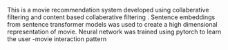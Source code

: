 This is a movie recommendation system developed using collaberative filtering and content based collaberative filtering . 
Sentence embeddings from sentence transformer models was used to create a high dimensional representation of movie.
Neural network was trained using pytorch to learn the user -movie interaction pattern
